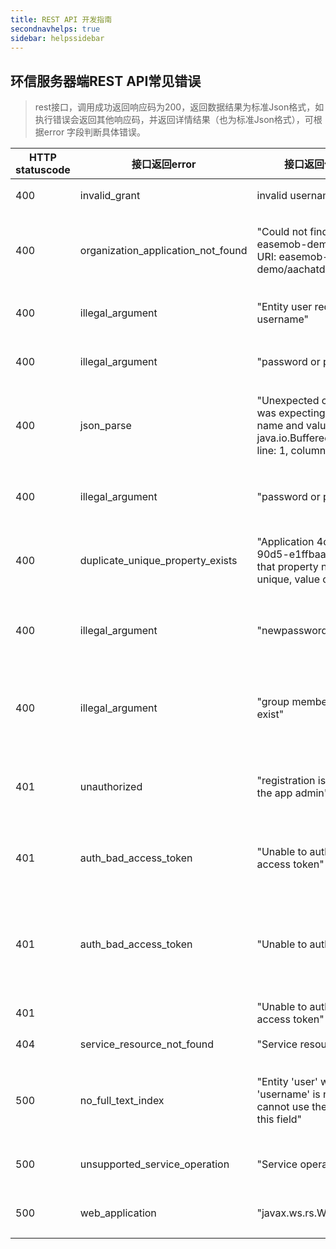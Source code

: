 ```yaml
---
title: REST API 开发指南
secondnavhelps: true
sidebar: helpssidebar
---
```


## 环信服务器端REST API常见错误


>rest接口，调用成功返回响应码为200，返回数据结果为标准Json格式，如执行错误会返回其他响应码，并返回详情结果（也为标准Json格式），可根据error 字段判断具体错误。

| HTTP statuscode  | 接口返回error  | 接口返回值 error_description   |   可能原因 |
|--------------|-----|----------------|--------------------------|
| 400      | invalid_grant| invalid username or password | 用户名或者密码输入错误|
| 400        | organization_application_not_found | "Could not find application for easemob-demo/aachatdemoui from URI: easemob-demo/aachatdemoui/users" | 找不到aachatdemoui对应的app, 可能是URL写错了 |
| 400        | illegal_argument | "Entity user requires a property named username" |  创建用户请求体未提供"username" |
| 400        | illegal_argument | "password or pin must provided" | 创建用户请求体未提供"password" |
| 400        | json_parse | "Unexpected character ('=' (code 61)): was expecting a colon to separate field name and value\n at [Source: java.io.BufferedInputStream@170e3f35; line: 1, column: 23]" | 发送请求时请求体不符合标准的JSON格式,服务器无法正确解析 |
| 400        | illegal_argument | "password or pin must provided" | 注册用户时json中提供了password但是值未空字符 |
| 400       |duplicate_unique_property_exists | "Application 4d7e4ba0-dc4a-11e3-90d5-e1ffbaacdaf5Entity user requires that property named username be unique, value of dddd exists" |  用户名已存在, dddd这个用户名在该app下已经存在 |
| 400        | illegal_argument | "newpassword is required" |  修改用户密码的请求体没提供newpassword属性 |
 400        |illegal_argument | "group member username1 doesn't exist" |  批量添加群组时预加入群组的新成员username不存在 |
| 401        |unauthorized | "registration is not open, please contact the app admin" |  app的用户注册模式为授权注册,但是注册用户时请求头没带token |
| 401        |auth_bad_access_token | "Unable to authenticate due to corrupt access token" | 发送请求时使用的token错误, 注意:不是token过期 |
| 401        |auth_bad_access_token| "Unable to authenticate" | 无效token, 符合token的格式,但是该token不是接受请求的系统生成的,系统无法识别该token  |
| 401        | | "Unable to authenticate due to expired access token" | token过期  |
| 404        | service_resource_not_found | "Service resource not found" | URL指定的资源不存在 |
| 500        |no_full_text_index | "Entity 'user' with property named 'username' is not full text indexed.  You cannot use the 'contains' operand on this field" | username不支持全文索引,不可以对该字段进行contains操作 |
| 500       |unsupported_service_operation | "Service operation not supported" | 请求方式不被发送请求的URL支持 | 
| 500       |web_application |  "javax.ws.rs.WebApplicationException"  |  错误的请求, 给一个未提供的API发送了请求  | 

